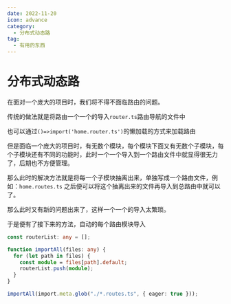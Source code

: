 ```yaml
---
date: 2022-11-20
icon: advance
category:
  - 分布式动态路
tag:
  - 有用的东西
---
```


# 分布式动态路

在面对一个庞大的项目时，我们将不得不面临路由的问题。

传统的做法就是将路由一个一个的导入`router.ts`路由导航的文件中

也可以通过`()=>import('home.router.ts')`的懒加载的方式来加载路由

但是面临一个庞大的项目时，有无数个模块，每个模块下面又有无数个子模块，每个子模块还有不同的功能时，此时一个一个导入到一个路由文件中就显得很无力了，后期也不方便管理。

那么此时的解决方法就是将每一个子模块抽离出来，单独写成一个路由文件，例如：`home.routes.ts`
之后便可以将这个抽离出来的文件再导入到总路由中就可以了。

那么此时又有新的问题出来了，这样一个一个的导入太繁琐。

于是便有了接下来的方法，自动的每个路由模块导入

```ts
const routerList: any = [];

function importAll(files: any) {
  for (let path in files) {
    const module = files[path].default;
    routerList.push(module);
  }
}

importAll(import.meta.glob("./*.routes.ts", { eager: true }));
```

